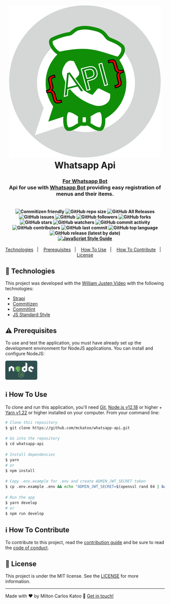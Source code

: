 <h1 align="center">
    <img alt="Whatsapp with hat, glasses and tie" src="./public/github/logo.svg?raw=true" />
    <br>
    Whatsapp Api
</h1>
<h3 align="center">
  <a href="https://github.com/mckatoo/whatsapp-bot">
  For Whatsapp Bot
  </a>
  <br>
Api for use with <a href="https://github.com/mckatoo/whatsapp-bot">Whatsapp Bot</a> providing easy registration of menus and their items.
</h3>
<h4 align="center">
<br>
<img alt="Commitizen friendly" src="https://img.shields.io/badge/commitizen-friendly-brightgreen.svg">
<img alt="GitHub repo size" src="https://img.shields.io/github/repo-size/mckatoo/whatsapp-api">
<img alt="GitHub All Releases" src="https://img.shields.io/github/downloads/mckatoo/whatsapp-api/total">
<img alt="GitHub issues" src="https://img.shields.io/github/issues/mckatoo/whatsapp-api">
<img alt="GitHub" src="https://img.shields.io/github/license/mckatoo/whatsapp-api">
<img alt="GitHub followers" src="https://img.shields.io/github/followers/mckatoo">
<img alt="GitHub forks" src="https://img.shields.io/github/forks/mckatoo/whatsapp-api">
<img alt="GitHub stars" src="https://img.shields.io/github/stars/mckatoo/whatsapp-api">
<img alt="GitHub watchers" src="https://img.shields.io/github/watchers/mckatoo/whatsapp-api">
<img alt="GitHub commit activity" src="https://img.shields.io/github/commit-activity/m/mckatoo/whatsapp-api">
<img alt="GitHub contributors" src="https://img.shields.io/github/contributors/mckatoo/whatsapp-api">
<img alt="GitHub last commit" src="https://img.shields.io/github/last-commit/mckatoo/whatsapp-api">
<img alt="GitHub top language" src="https://img.shields.io/github/languages/top/mckatoo/whatsapp-api">
<img alt="GitHub release (latest by date)" src="https://img.shields.io/github/v/release/mckatoo/whatsapp-api">
<br>
<a href="http://standardjs.com" target="blank"><img alt="JavaScript Style Guide" src="https://cdn.rawgit.com/standard/standard/master/badge.svg"></a>
</h4>

<p align="center">
  <a href="#rocket-technologies">Technologies</a>&nbsp;&nbsp;&nbsp;|&nbsp;&nbsp;&nbsp;
  <a href="#warning-prerequisites">Prerequisites</a>&nbsp;&nbsp;&nbsp;|&nbsp;&nbsp;&nbsp;
  <a href="#information_source-how-to-use">How To Use</a>&nbsp;&nbsp;&nbsp;|&nbsp;&nbsp;&nbsp;
  <a href="#information_source-how-to-contribute">How To Contribute</a>&nbsp;&nbsp;&nbsp;|&nbsp;&nbsp;&nbsp;
  <a href="#memo-license">License</a>
</p>

## :rocket: Technologies

This project was developed with the [William Justen Video](https://www.youtube.com/watch?v=ReEutDvYPQY) with the following technologies:

- [Strapi](http://strapi.io/)
- [Commitizen](https://github.com/commitizen/cz-cli)
- [Commitlint](https://github.com/conventional-changelog/commitlint)
- [JS Standard Style](http://standardjs.com)

## :warning: Prerequisites

To use and test the application, you must have already set up the development environment for NodeJS applications. You can install and configure NodeJS:

<a href="https://nodejs.org/"><img height=60 src="./public/github/nodejs.svg"></a>

## :information_source: How To Use

To clone and run this application, you'll need [Git](https://git-scm.com), [Node.js v12.18][nodejs] or higher + [Yarn v1.22][yarn] or higher installed on your computer. From your command line:

```bash
# Clone this repository
$ git clone https://github.com/mckatoo/whatsapp-api.git

# Go into the repository
$ cd whatsapp-api

# Install dependencies
$ yarn
# or
$ npm install

# Copy .env.example for .env and create ADMIN_JWT_SECRET token
$ cp .env.example .env && echo "ADMIN_JWT_SECRET=$(openssl rand 64 | base64)" >> .env

# Run the app
$ yarn develop
# or
$ npm run develop
```

## :information_source: How To Contribute

To contribute to this project, read the [contribution guide](https://github.com/mckatoo/whatsapp-api/blob/master/CONTRIBUTING.md) and be sure to read the [code of conduct](https://github.com/mckatoo/whatsapp-api/blob/master/CODE_OF_CONDUCT.md).

## :memo: License

This project is under the MIT license. See the [LICENSE](https://github.com/mckatoo/whatsapp-api/blob/master/LICENSE) for more information.

---

Made with ♥ by Milton Carlos Katoo :wave: <a href="https://www.linkedin.com/in/mckatoo/" target="blank">Get in touch!</a>

[nodejs]: https://nodejs.org/
[yarn]: https://yarnpkg.com/
